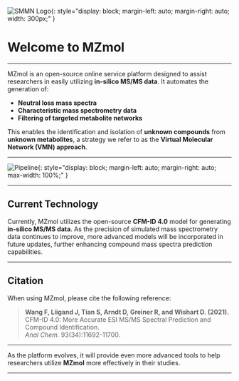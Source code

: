 ![SMMN Logo](/static/img/SMMN_logo.png){: style="display: block; margin-left: auto; margin-right: auto; width: 300px;" }

# Welcome to MZmol

---

MZmol is an open-source online service platform designed to assist researchers in easily utilizing **in-silico MS/MS data**. It automates the generation of:

- **Neutral loss mass spectra**
- **Characteristic mass spectrometry data**
- **Filtering of targeted metabolite networks**

This enables the identification and isolation of **unknown compounds** from **unknown metabolites**, a strategy we refer to as the **Virtual Molecular Network (VMN) approach**.

---

![Pipeline](/static/img/pipeline.png){: style="display: block; margin-left: auto; margin-right: auto; max-width: 100%;" }

---

## Current Technology

Currently, MZmol utilizes the open-source **CFM-ID 4.0** model for generating **in-silico MS/MS data**. As the precision of simulated mass spectrometry data continues to improve, more advanced models will be incorporated in future updates, further enhancing compound mass spectra prediction capabilities.

---

## Citation

When using MZmol, please cite the following reference:

> **Wang F, Liigand J, Tian S, Arndt D, Greiner R, and Wishart D. (2021).**  
> CFM-ID 4.0: More Accurate ESI MS/MS Spectral Prediction and Compound Identification.  
> *Anal Chem.* 93(34):11692-11700.

---

As the platform evolves, it will provide even more advanced tools to help researchers utilize **MZmol** more effectively in their studies.

---

